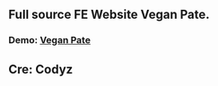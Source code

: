 ## Full source FE Website Vegan Pate.
### Demo: [Vegan Pate](https://dinhphat1509.github.io/FE-Website-Vegan-Pate/)
## Cre: Codyz
